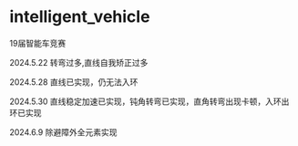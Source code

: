 # intelligent_vehicle
19届智能车竞赛

2024.5.22 
转弯过多,直线自我矫正过多

2024.5.28
直线已实现，仍无法入环

2024.5.30
直线稳定加速已实现，钝角转弯已实现，直角转弯出现卡顿，入环出环已实现

2024.6.9
除避障外全元素实现
